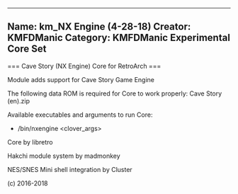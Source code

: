 -----------------------
Name: km_NX Engine (4-28-18)
Creator: KMFDManic
Category: KMFDManic Experimental Core Set
-----------------------
=== Cave Story (NX Engine) Core for RetroArch ===

Module adds support for Cave Story Game Engine

The following data ROM is required for Core to work properly:
Cave Story (en).zip

Available executables and arguments to run Core:
- /bin/nxengine <rom> <clover_args>

Core by libretro

Hakchi module system by madmonkey

NES/SNES Mini shell integration by Cluster

(c) 2016-2018
